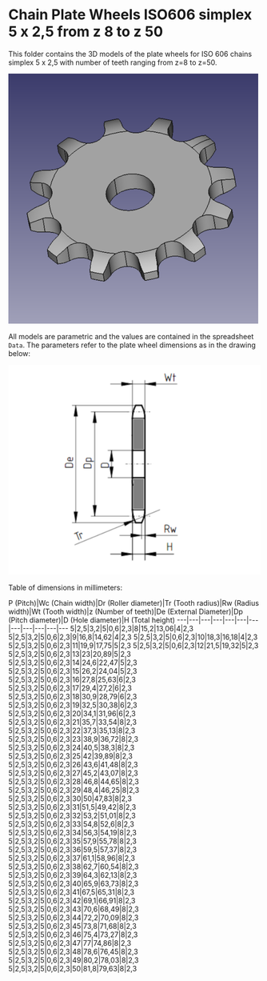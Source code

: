 # Chain Plate Wheels ISO606 simplex 5 x 2,5 from z 8 to z 50

This folder contains the 3D models of the plate wheels for ISO 606 chains simplex 5 x 2,5 with number of teeth ranging from z=8 to z=50.

![Image](screenshot.png "Plate Wheel Simplex")

All models are parametric and the values are contained in the spreadsheet `Data`.
The parameters refer to the plate wheel dimensions as in the drawing below:

![Drawing](drawing.png "Drawing")

Table of dimensions in millimeters:

P (Pitch)|Wc (Chain width)|Dr (Roller diameter)|Tr (Tooth radius)|Rw (Radius width)|Wt (Tooth width)|z (Number of teeth)|De (External Diameter)|Dp (Pitch diameter)|D (Hole diameter)|H (Total height)
---|---|---|---|---|---|---|---|---|---|---|---
5|2,5|3,2|5|0,6|2,3|8|15,2|13,06|4|2,3
5|2,5|3,2|5|0,6|2,3|9|16,8|14,62|4|2,3
5|2,5|3,2|5|0,6|2,3|10|18,3|16,18|4|2,3
5|2,5|3,2|5|0,6|2,3|11|19,9|17,75|5|2,3
5|2,5|3,2|5|0,6|2,3|12|21,5|19,32|5|2,3
5|2,5|3,2|5|0,6|2,3|13|23|20,89|5|2,3
5|2,5|3,2|5|0,6|2,3|14|24,6|22,47|5|2,3
5|2,5|3,2|5|0,6|2,3|15|26,2|24,04|5|2,3
5|2,5|3,2|5|0,6|2,3|16|27,8|25,63|6|2,3
5|2,5|3,2|5|0,6|2,3|17|29,4|27,2|6|2,3
5|2,5|3,2|5|0,6|2,3|18|30,9|28,79|6|2,3
5|2,5|3,2|5|0,6|2,3|19|32,5|30,38|6|2,3
5|2,5|3,2|5|0,6|2,3|20|34,1|31,96|6|2,3
5|2,5|3,2|5|0,6|2,3|21|35,7|33,54|8|2,3
5|2,5|3,2|5|0,6|2,3|22|37,3|35,13|8|2,3
5|2,5|3,2|5|0,6|2,3|23|38,9|36,72|8|2,3
5|2,5|3,2|5|0,6|2,3|24|40,5|38,3|8|2,3
5|2,5|3,2|5|0,6|2,3|25|42|39,89|8|2,3
5|2,5|3,2|5|0,6|2,3|26|43,6|41,48|8|2,3
5|2,5|3,2|5|0,6|2,3|27|45,2|43,07|8|2,3
5|2,5|3,2|5|0,6|2,3|28|46,8|44,65|8|2,3
5|2,5|3,2|5|0,6|2,3|29|48,4|46,25|8|2,3
5|2,5|3,2|5|0,6|2,3|30|50|47,83|8|2,3
5|2,5|3,2|5|0,6|2,3|31|51,5|49,42|8|2,3
5|2,5|3,2|5|0,6|2,3|32|53,2|51,01|8|2,3
5|2,5|3,2|5|0,6|2,3|33|54,8|52,6|8|2,3
5|2,5|3,2|5|0,6|2,3|34|56,3|54,19|8|2,3
5|2,5|3,2|5|0,6|2,3|35|57,9|55,78|8|2,3
5|2,5|3,2|5|0,6|2,3|36|59,5|57,37|8|2,3
5|2,5|3,2|5|0,6|2,3|37|61,1|58,96|8|2,3
5|2,5|3,2|5|0,6|2,3|38|62,7|60,54|8|2,3
5|2,5|3,2|5|0,6|2,3|39|64,3|62,13|8|2,3
5|2,5|3,2|5|0,6|2,3|40|65,9|63,73|8|2,3
5|2,5|3,2|5|0,6|2,3|41|67,5|65,31|8|2,3
5|2,5|3,2|5|0,6|2,3|42|69,1|66,91|8|2,3
5|2,5|3,2|5|0,6|2,3|43|70,6|68,49|8|2,3
5|2,5|3,2|5|0,6|2,3|44|72,2|70,09|8|2,3
5|2,5|3,2|5|0,6|2,3|45|73,8|71,68|8|2,3
5|2,5|3,2|5|0,6|2,3|46|75,4|73,27|8|2,3
5|2,5|3,2|5|0,6|2,3|47|77|74,86|8|2,3
5|2,5|3,2|5|0,6|2,3|48|78,6|76,45|8|2,3
5|2,5|3,2|5|0,6|2,3|49|80,2|78,03|8|2,3
5|2,5|3,2|5|0,6|2,3|50|81,8|79,63|8|2,3
